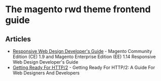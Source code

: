 # The magento rwd theme frontend guide

## Articles
* [Responsive Web Design Developer's Guide](http://devdocs.magento.com/guides/m1x/ce19-ee114/RWD_dev-guide.html) - Magento Community Edition (CE) 1.9 and Magento Enterprise Edition (EE) 1.14 Responsive Web Design Developer's Guide
* [Getting Ready For HTTP/2](https://www.smashingmagazine.com/2016/02/getting-ready-for-http2/) - Getting Ready For HTTP/2: A Guide For Web Designers And Developers
